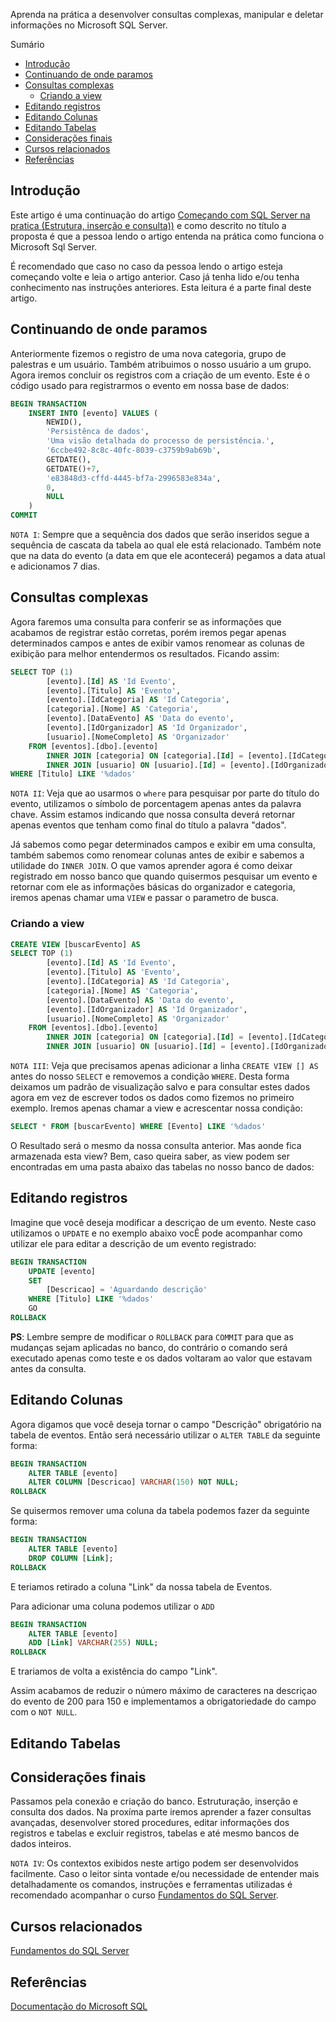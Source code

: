 Aprenda na prática a desenvolver consultas complexas, manipular e deletar informações no Microsoft SQL Server.

Sumário
- [Introdução](#introdução)
- [Continuando de onde paramos](#continuando-de-onde-paramos)
- [Consultas complexas](#consultas-complexas)
  - [Criando a view](#criando-a-view)
- [Editando registros](#editando-registros)
- [Editando Colunas](#editando-colunas)
- [Editando Tabelas](#editando-tabelas)
- [Considerações finais](#considerações-finais)
- [Cursos relacionados](#cursos-relacionados)
- [Referências](#referências)

 <div id='introducao'></div>

## Introdução

Este artigo é uma continuação do artigo [Começando com SQL Server na pratica (Estrutura, inserção e consulta))](https://balta.io/blog/comecando-com-sql-server-na-pratica-estrutura-insercao-e-consulta) e como descrito no título a proposta é que a pessoa lendo o artigo entenda na prática como funciona o Microsoft Sql Server.

É recomendado que caso no caso da pessoa lendo o artigo esteja começando volte e leia o artigo anterior. Caso já tenha lido e/ou tenha conhecimento nas instruções anteriores. Esta leitura é a parte final deste artigo.

<div id='continuando-de-onde-paramos'></div>

## Continuando de onde paramos

Anteriormente fizemos o registro de uma nova categoria, grupo de palestras e um usuário. Também atribuimos o nosso usuário a um grupo. Agora iremos concluir os registros com a criação de um evento. Este é o código usado para registrarmos o evento em nossa base de dados:

```sql
BEGIN TRANSACTION
    INSERT INTO [evento] VALUES (
        NEWID(),
        'Persistênca de dados',
        'Uma visão detalhada do processo de persistência.',
        '6ccbe492-8c8c-40fc-8039-c3759b9ab69b',
        GETDATE(),
        GETDATE()+7,
        'e83848d3-cffd-4445-bf7a-2996583e834a',
        0,
        NULL
    )
COMMIT
```

`NOTA I`: Sempre que a sequência dos dados que serão inseridos segue a sequência de cascata da tabela ao qual ele está relacionado. Também note que na data do evento (a data em que ele acontecerá) pegamos a data atual e adicionamos 7 dias.

## Consultas complexas

Agora faremos uma consulta para conferir se as informações que acabamos de registrar estão corretas, porém iremos pegar apenas determinados campos e antes de exibir vamos renomear as colunas de exibição para melhor entendermos os resultados. Ficando assim:

```sql
SELECT TOP (1)
        [evento].[Id] AS 'Id Evento',
        [evento].[Titulo] AS 'Evento',
        [evento].[IdCategoria] AS 'Id Categoria',
        [categoria].[Nome] AS 'Categoria',
        [evento].[DataEvento] AS 'Data do evento',
        [evento].[IdOrganizador] AS 'Id Organizador',
        [usuario].[NomeCompleto] AS 'Organizador'
    FROM [eventos].[dbo].[evento]
        INNER JOIN [categoria] ON [categoria].[Id] = [evento].[IdCategoria]
        INNER JOIN [usuario] ON [usuario].[Id] = [evento].[IdOrganizador]
WHERE [Titulo] LIKE '%dados'
```

`NOTA II`: Veja que ao usarmos o `where` para pesquisar por parte do título do evento, utilizamos o símbolo de porcentagem apenas antes da palavra chave. Assim estamos indicando que nossa consulta deverá retornar apenas eventos que tenham como final do título a palavra "dados".

<!-- select-evento.png -->

Já sabemos como pegar determinados campos e exibir em uma consulta, também sabemos como renomear colunas antes de exibir e sabemos a utilidade do `INNER JOIN`. O que vamos aprender agora é como deixar registrado em nosso banco que quando quisermos pesquisar um evento e retornar com ele as informações básicas do organizador e categoria, iremos apenas chamar uma `VIEW` e passar o parametro de busca.

<div id='criando-a-view'></div>

### Criando a view

```sql
CREATE VIEW [buscarEvento] AS
SELECT TOP (1)
        [evento].[Id] AS 'Id Evento',
        [evento].[Titulo] AS 'Evento',
        [evento].[IdCategoria] AS 'Id Categoria',
        [categoria].[Nome] AS 'Categoria',
        [evento].[DataEvento] AS 'Data do evento',
        [evento].[IdOrganizador] AS 'Id Organizador',
        [usuario].[NomeCompleto] AS 'Organizador'
    FROM [eventos].[dbo].[evento]
        INNER JOIN [categoria] ON [categoria].[Id] = [evento].[IdCategoria]
        INNER JOIN [usuario] ON [usuario].[Id] = [evento].[IdOrganizador]
```

`NOTA III`: Veja que precisamos apenas adicionar a linha `CREATE VIEW [] AS` antes do nosso `SELECT` e removemos a condição `WHERE`. Desta forma deixamos um padrão de visualização salvo e para consultar estes dados agora em vez de escrever todos os dados como fizemos no primeiro exemplo. Iremos apenas chamar a view e acrescentar nossa condição:

```sql
SELECT * FROM [buscarEvento] WHERE [Evento] LIKE '%dados'
```

O Resultado será o mesmo da nossa consulta anterior. Mas aonde fica armazenada esta view? Bem, caso queira saber, as view podem ser encontradas em uma pasta abaixo das tabelas no nosso banco de dados:

<!-- path-views.png -->

## Editando registros

Imagine que você deseja modificar a descriçao de um evento. Neste caso utilizamos o `UPDATE` e no exemplo abaixo vocÊ pode acompanhar como utilizar ele para editar a descrição de um evento registrado:

```sql
BEGIN TRANSACTION
    UPDATE [evento]
    SET
        [Descricao] = 'Aguardando descrição' 
    WHERE [Titulo] LIKE '%dados'
    GO
ROLLBACK
```

**PS**: Lembre sempre de modificar o `ROLLBACK` para `COMMIT` para que as mudanças sejam aplicadas no banco, do contrário o comando será executado apenas como teste e os dados voltaram ao valor que estavam antes da consulta.

## Editando Colunas

Agora digamos que você deseja tornar o campo "Descrição" obrigatório na tabela de eventos. Então será necessário utilizar o `ALTER TABLE` da seguinte forma:

```sql
BEGIN TRANSACTION
    ALTER TABLE [evento]
    ALTER COLUMN [Descricao] VARCHAR(150) NOT NULL;
ROLLBACK
```

Se quisermos remover uma coluna da tabela podemos fazer da seguinte forma:

```sql
BEGIN TRANSACTION
    ALTER TABLE [evento]
    DROP COLUMN [Link];
ROLLBACK
```

E teriamos retirado a coluna "Link" da nossa tabela de Eventos.

Para adicionar uma coluna podemos utilizar o `ADD`

```sql
BEGIN TRANSACTION
    ALTER TABLE [evento]
    ADD [Link] VARCHAR(255) NULL;
ROLLBACK
```

E trariamos de volta a existência do campo "Link".

Assim acabamos de reduzir o número máximo de caracteres na descriçao do evento de 200 para 150 e implementamos a obrigatoriedade do campo com o `NOT NULL`.

## Editando Tabelas

## Considerações finais
Passamos pela conexão e criação do banco. Estruturação, inserção e consulta dos dados. Na proxíma parte iremos aprender a fazer consultas avançadas, desenvolver stored procedures, editar informações dos registros e tabelas e excluir registros, tabelas e até mesmo bancos de dados inteiros.


`NOTA IV`: Os contextos exibidos neste artigo podem ser desenvolvidos facilmente. Caso o leitor sinta vontade e/ou necessidade de entender mais detalhadamente os comandos, instruções e ferramentas utilizadas é recomendado acompanhar o curso [Fundamentos do SQL Server](https://balta.io/player/assistir/cae580e7-d215-4d08-9414-fe988713cc97).

## Cursos relacionados

[Fundamentos do SQL Server](https://balta.io/player/assistir/cae580e7-d215-4d08-9414-fe988713cc97)

<div id='ref'></div> 

## Referências
[Documentação do Microsoft SQL](https://docs.microsoft.com/pt-br/sql/?view=sql-server-ver15)